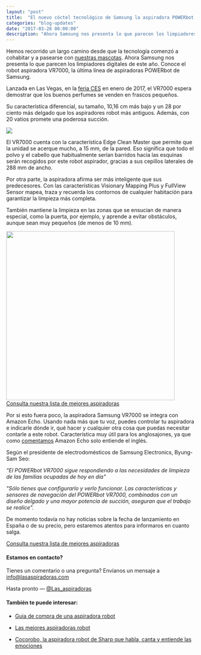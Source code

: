 ```yaml
---
layout: "post"
title:  "El nuevo cóctel tecnológico de Samsung la aspiradora POWERbot VR7000"
categories: "blog-updates"
date: "2017-03-28 08:00:00"
description: "Ahora Samsung nos presenta lo que parecen los limpiadores digitales de este año. Conoce el robot aspiradora VR7000, la última línea de aspiradoras POWERbot de Samsung."
---
```


Hemos recorrido un largo camino desde que la tecnología comenzó a cohabitar y a pasearse con [nuestras mascotas](http://www.lasaspiradoras.com/blog-updates/2017/02/02/10-perros-a-los-que-les-encanta-la-aspiradora.html). Ahora Samsung nos presenta lo que parecen los limpiadores digitales de este año. Conoce el robot aspiradora VR7000, la última línea de aspiradoras POWERbot de Samsung.

Lanzada en Las Vegas, en la [feria CES](http://www.ces.tech/ ) en enero de 2017, el VR7000 espera demostrar que los buenos perfumes se venden en frascos pequeños.

Su característica diferencial, su tamaño, 10,16 cm más bajo y un 28 por ciento más delgado que los aspiradores robot más antiguos. Además, con 20 vatios promete una poderosa succión.

![](https://s3-us-west-2.amazonaws.com/notion-static/55d0fa96c80a4cafb72c336c41b45c5c/aspiradora-robot-powerbotVR7000-azul.jpg)

El VR7000 cuenta con la característica Edge Clean Master que permite que la unidad se acerque mucho, a 15 mm, de la pared. Eso significa que todo el polvo y el cabello que habitualmente serían barridos hacia las esquinas serán recogidos por este robot aspirador, gracias a sus cepillos laterales de 288 mm de ancho.

Por otra parte, la aspiradora afirma ser más inteligente que sus predecesores. Con las características Visionary Mapping Plus y FullView Sensor mapea, traza y recuerda los contornos de cualquier habitación para garantizar la limpieza más completa.

También mantiene la limpieza en las zonas que se ensucian de manera especial, como la puerta, por ejemplo, y aprende a evitar obstáculos, aunque sean muy pequeños (de menos de 10 mm).

<div class="text-center">
<img src="{{ site.url }}/assets/img/varias/POWERbotVR7000.jpg" width="450" height="auto" alt="">
</div>

<div class="text-center">
  <a class="alert hollow button" href="{{ site.url }}/#inicio"> Consulta nuestra lista de mejores aspiradoras</a>
</div>

Por si esto fuera poco, la aspiradora Samsung VR7000 se integra con Amazon Echo. Usando nada más que tu voz, puedes controlar tu aspiradora e indicarle dónde ir, qué hacer y cualquier otra cosa que puedas necesitar contarle a este robot. Característica muy útil para los anglosajones, ya que como [comentamos](http://www.lasaspiradoras.com/blog-updates/2017/03/23/ahora-puedes-utilizar-alexa-para-controlar-a-tu-Roomba.html) Amazon Echo solo entiende el inglés.

Según el presidente de electrodomésticos de Samsung Electronics, Byung-Sam Seo:

 _“El POWERbot VR7000 sigue respondiendo a las necesidades de limpieza de las familias ocupadas de hoy en día"_

 _"Sólo tienes que configurarlo y verlo funcionar. Las características y sensores de navegación del POWERbot VR7000, combinados con un diseño delgado y una mayor potencia de succión, aseguran que el trabajo se realice"._

De momento todavía no hay noticias sobre la fecha de lanzamiento en España o de su precio, pero estaremos atentos para informaros en cuanto salga.

<div class="text-center">
  <a class="alert hollow button" href="{{ site.url }}/#inicio"> Consulta nuestra lista de mejores aspiradoras</a>
</div>

#### Estamos en contacto?

Tienes un comentario o una pregunta? Envíanos un mensaje a info@lasaspiradoras.com

Hasta pronto — [@Las_aspiradoras](https://twitter.com/Las_aspiradoras)

#### También te puede interesar:

- [Guia de compra de una aspiradora robot](http://www.lasaspiradoras.com/blog-updates/2016/12/23/Guia-de-compra-de-una-aspiradora-robot.html)

- [Las mejores aspiradoras robot](http://www.lasaspiradoras.com/tabla-caracteristicas-aspiradoras-robot/)

- [Cocorobo, la aspiradora robot de Sharp que habla, canta y entiende las emociones](http://www.lasaspiradoras.com/blog-updates/2017/03/05/Cocorobo-la-aspiradora-robot-de-Sharp-que-habla-cant-y-entiende-las-emociones.html)
